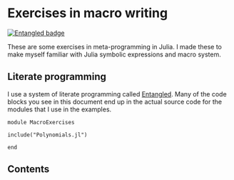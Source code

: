 # Exercises in macro writing
[![Entangled badge](https://img.shields.io/badge/entangled-Use%20the%20source!-%2300aeff)](https://entangled.github.io/)

These are some exercises in meta-programming in Julia. I made these to make myself familiar with Julia symbolic expressions and macro system. 

## Literate programming
I use a system of literate programming called [Entangled](https://entangled.github.io/). Many of the code blocks you see in this document end up in the actual source code for the modules that I use in the examples.

``` {.julia file=src/MacroExercises.jl}
module MacroExercises

include("Polynomials.jl")

end
```

## Contents

```@contents
```

